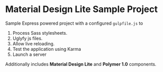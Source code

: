 # Material Design Lite Sample Project
Sample Express powered project with a configured `gulpfile.js` to 

1. Process Sass stylesheets.
2. Uglyfy js files.
3. Allow live reloading. 
4. Test the application using Karma
5. Launch a server

Additionally includes **Material Design Lite** and **Polymer 1.0** components.
